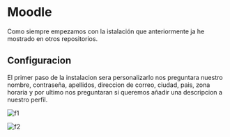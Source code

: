 # Moodle
Como siempre empezamos con la istalación que anteriormente ja he mostrado en otros repositorios.

## Configuracion

El primer paso de la instalacion sera personalizarlo nos preguntara nuestro nombre, contraseña, apellidos, direccion de correo, ciudad, pais, zona horaria y por ultimo nos preguntaran si queremos añadir una descripcion a nuestro perfil.

![f1](https://github.com/user-attachments/assets/b5e40c1b-da01-41ff-8c45-06afe4f7141d)


![f2](https://github.com/user-attachments/assets/2aa36438-0eb8-4500-ad20-a8e8f01a716c)
